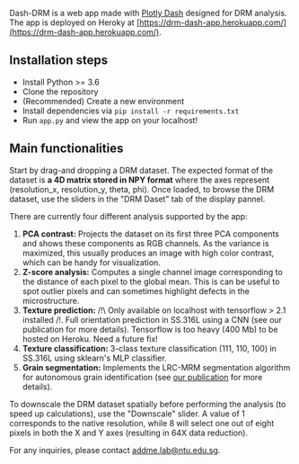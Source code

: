 Dash-DRM is a web app made with [Plotly Dash](https://plotly.com/dash/) designed for DRM analysis. The app is deployed on Heroky at [https://drm-dash-app.herokuapp.com/](https://drm-dash-app.herokuapp.com/).

## Installation steps

- Install Python >= 3.6
- Clone the repository
- (Recommended) Create a new environment
- Install dependencies via `pip install -r requirements.txt`
- Run `app.py` and view the app on your localhost!

## Main functionalities

Start by drag-and dropping a DRM dataset. The expected format of the dataset is **a 4D matrix stored in NPY format** where the axes represent (resolution_x, resolution_y, theta, phi). Once loaded, to browse the DRM dataset, use the sliders in the "DRM Daset" tab of the display pannel.

There are currently four different analysis supported by the app:

1. **PCA contrast:** Projects the dataset on its first three PCA components and shows these components as RGB channels. As the variance is maximized, this usually produces an image with high color contrast, which can be handy for visualization.
2. **Z-score analysis:** Computes a single channel image corresponding to the distance of each pixel to the global mean. This is can be useful to spot outlier pixels and can sometimes highlight defects in the microstructure.
3. **Texture prediction:** /!\ Only available on localhost with tensorflow > 2.1 installed /!\. Full orientation prediction in SS.316L using a CNN (see our publication for more details). Tensorflow is too heavy (400 Mb) to be hosted on Heroku. Need a future fix!
4. **Texture classification:** 3-class texture classification (111, 110, 100) in SS.316L using sklearn's MLP classifier.
5. **Grain segmentation:** Implements the LRC-MRM segmentation algorithm for autonomous grain identification (see [our publication](https://doi.org/10.1016/j.matchar.2021.110978) for more details).

To downscale the DRM dataset spatially before performing the analysis (to speed up calculations), use the "Downscale" slider. A value of 1 corresponds to the native resolution, while 8 will select one out of eight pixels in both the X and Y axes (resulting in 64X data reduction).

For any inquiries, please contact addme.lab@ntu.edu.sg.
